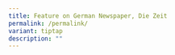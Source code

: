 ```yaml
---
title: Feature on German Newspaper, Die Zeit
permalink: /permalink/
variant: tiptap
description: ""
---
```


